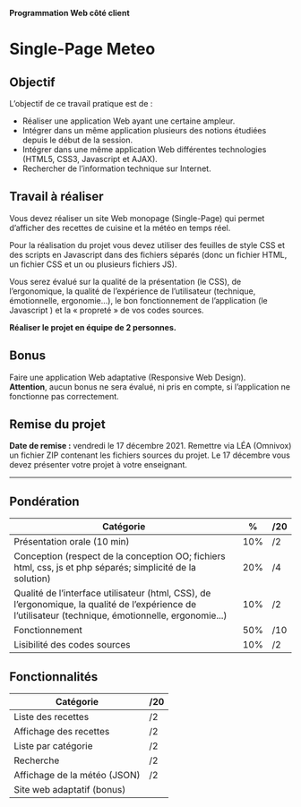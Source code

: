 **Programmation Web côté client**
# Single-Page Meteo

## Objectif
L’objectif de ce travail pratique est de :
- Réaliser une application Web ayant une certaine ampleur.
- Intégrer dans un même application plusieurs des notions étudiées depuis le début de la session.
- Intégrer dans une même application Web différentes technologies (HTML5, CSS3, Javascript et AJAX).
- Rechercher de l’information technique sur Internet.

## Travail à réaliser
Vous devez réaliser un site Web monopage (Single-Page) qui permet d’afficher des recettes de cuisine et la météo en temps réel.

Pour la réalisation du projet vous devez utiliser des feuilles de style CSS et des scripts en Javascript dans des fichiers séparés (donc un fichier HTML, un fichier CSS et un ou plusieurs fichiers JS).

Vous serez évalué sur la qualité de la présentation (le CSS), de l’ergonomique, la qualité de l’expérience de l’utilisateur (technique, émotionnelle, ergonomie...), le bon fonctionnement de l’application (le Javascript ) et la « propreté » de vos codes sources.

**Réaliser le projet en équipe de 2 personnes.**

## Bonus
Faire une application Web adaptative (Responsive Web Design).  
**Attention**, aucun bonus ne sera évalué, ni pris en compte, si l’application ne fonctionne pas correctement.

## Remise du projet
**Date de remise :** vendredi le 17 décembre 2021. 
Remettre via LÉA (Omnivox) un fichier ZIP contenant les fichiers sources du projet. 
Le 17 décembre vous devez présenter votre projet à votre enseignant.

---

## Pondération
|Catégorie|%|/20|
|---|---|---|
|Présentation orale (10 min) |10%|/2|
|Conception (respect de la conception OO; fichiers html, css, js et php séparés; simplicité de la solution)|20%|/4|
|Qualité de l’interface utilisateur (html, CSS), de l’ergonomique, la qualité de l’expérience de l’utilisateur (technique, émotionnelle, ergonomie...)|10%|/2|
|Fonctionnement|50%|/10|
|Lisibilité des codes sources|10%|/2|

## Fonctionnalités
|Catégorie|/20|
|---|---|
|Liste des recettes|/2|
|Affichage des recettes|/2|
|Liste par catégorie|/2|
|Recherche|/2|
|Affichage de la météo (JSON)|/2|
|Site web adaptatif (bonus)| |
